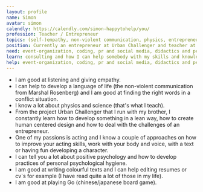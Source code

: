 ```yaml
---
layout: profile
name: Simon
avatar: simon
calendly: https://calendly.com/simon-happytohelp/you/
profession: Teacher / Entrepreneur
topics: (self-)empathy, non-violent communication, physics, entrepreneurship, human centered design and user research, teaching, acting, positive psychology, writing and editing, playing and game design
position: Currently an entrepreneur at Urban Challenger and teacher at a school in Berlin
need: event-organization, coding, pr and social media, didactics and pedagogics in school
learn: consulting and how I can help somebody with my skills and knowledge from an outside perspective, improve my programming skills (javascript, react, react-native) and getting better at game design
help: event-organization, coding, pr and social media, didactics and pedagogics in school
---
```


* I am good at listening and giving empathy.
* I can help to develop a language of life (the non-violent communication from Marshal Rosenberg) and I am good at finding the right words in a conflict situation.
* I know a lot about physics and science (that's what I teach).
* From the project Urban Challenger that I run with my brother, I constantly learn how to develop something in a lean way, how to create human centered design and how to deal with the challenges of an entrepreneur.
* One of my passions is acting and I know a couple of approaches on how to improve your acting skills, work with your body and voice, with a text or having fun developing a character.
* I can tell you a lot about positive psychology and how to develop practices of personal psychological hygiene.
* I am good at writing colourful texts and I can help editing resumes or cv`s for example (I have read quite a lot of those in my life).
* I am good at playing Go (chinese/japanese board game).